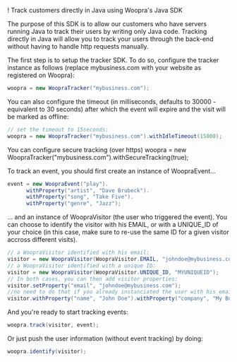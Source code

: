 !
Track customers directly in Java using Woopra's Java SDK

The purpose of this SDK is to allow our customers who have servers running Java to track their users by writing only Java code. Tracking directly in Java will allow you to track your users through the back-end without having to handle http requests manually.

The first step is to setup the tracker SDK. To do so, configure the tracker instance as follows (replace mybusiness.com with your website as registered on Woopra):
``` java
woopra = new WoopraTracker("mybusiness.com");
```
You can also configure the timeout (in milliseconds, defaults to 30000 - equivalent to 30 seconds) after which the event will expire and the visit will be marked as offline:
``` java
// set the timeout to 15seconds:
woopra = new WoopraTracker("mybusiness.com").withIdleTimeout(15000);
```

You can configure secure tracking (over https)
woopra = new WoopraTracker("mybusiness.com").withSecureTracking(true);


To track an event, you should first create an instance of WoopraEvent...
``` java
event = new WoopraEvent("play").
      withProperty("artist", "Dave Brubeck").
      withProperty("song", "Take Five").
      withProperty("genre", "Jazz");

```
... and an instance of WoopraVisitor (the user who triggered the event). You can choose to identify the visitor with his EMAIL, or with a UNIQUE_ID of your choice (in this case, make sure to re-use the same ID for a given visitor accross different visits).
``` java
// a WoopraVisitor identified with his email:
visitor = new WoopraVisitor(WoopraVisitor.EMAIL, "johndoe@mybusiness.com");
// a WoopraVisitor identified with a unique ID:
visitor = new WoopraVisitor(WoopraVisitor.UNIQUE_ID, "MYUNIQUEID");
// In both cases, you can then add visitor properties:
visitor.setProperty("email", "johndoe@mybusiness.com");
//no need to do that if you already instanciated the user with his email
visitor.withProperty("name", "John Doe").withProperty("company", "My Business");
```
And you're ready to start tracking events:
``` java
woopra.track(visitor, event);
```
Or just push the user information (without event tracking) by doing:
``` java
woopra.identify(visitor);
```
